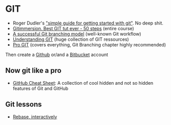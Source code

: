 GIT
===

- Roger Dudler's ["simple guide for getting started with git"](http://rogerdudler.github.com/git-guide). No deep shit.
- [Gitimmersion. Best GIT tut ever - 50 steps](http://gitimmersion.com) (entire course)
- [A successful Git branching model](http://nvie.com/posts/a-successful-git-branching-model) (well-known Git workflow)
- [Understanding GIT](http://www.queness.com/post/16139/understanding-git) (huge collection of GIT ressources)
- [Pro GIT](http://www.git-scm.com/book) (covers everything, Git Branching chapter highly recommended)

Then create a [Github](http://github.com) or/and a [Bitbucket](https://bitbucket.org) account

## Now git like a pro

- [GitHub Cheat Sheet](https://github.com/tiimgreen/github-cheat-sheet): A collection of cool hidden and not so hidden features of Git and GitHub

## Git lessons

- [Rebase, interactively](http://phuu.net/2014/02/24/rebase-you-interactively-for-great-good.html)
